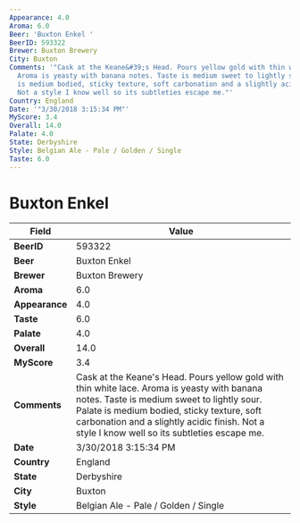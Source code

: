 ```yaml
---
Appearance: 4.0
Aroma: 6.0
Beer: 'Buxton Enkel '
BeerID: 593322
Brewer: Buxton Brewery
City: Buxton
Comments: '"Cask at the Keane&#39;s Head. Pours yellow gold with thin white lace.
  Aroma is yeasty with banana notes. Taste is medium sweet to lightly sour. Palate
  is medium bodied, sticky texture, soft carbonation and a slightly acidic finish.
  Not a style I know well so its subtleties escape me."'
Country: England
Date: '"3/30/2018 3:15:34 PM"'
MyScore: 3.4
Overall: 14.0
Palate: 4.0
State: Derbyshire
Style: Belgian Ale - Pale / Golden / Single
Taste: 6.0
---
```


# Buxton Enkel 

| Field         | Value |
|---------------|-------|
| **BeerID** | 593322 |
| **Beer** | Buxton Enkel  |
| **Brewer** | Buxton Brewery |
| **Aroma** | 6.0 |
| **Appearance** | 4.0 |
| **Taste** | 6.0 |
| **Palate** | 4.0 |
| **Overall** | 14.0 |
| **MyScore** | 3.4 |
| **Comments** | Cask at the Keane&#39;s Head. Pours yellow gold with thin white lace. Aroma is yeasty with banana notes. Taste is medium sweet to lightly sour. Palate is medium bodied, sticky texture, soft carbonation and a slightly acidic finish. Not a style I know well so its subtleties escape me. |
| **Date** | 3/30/2018 3:15:34 PM |
| **Country** | England |
| **State** | Derbyshire |
| **City** | Buxton |
| **Style** | Belgian Ale - Pale / Golden / Single |
